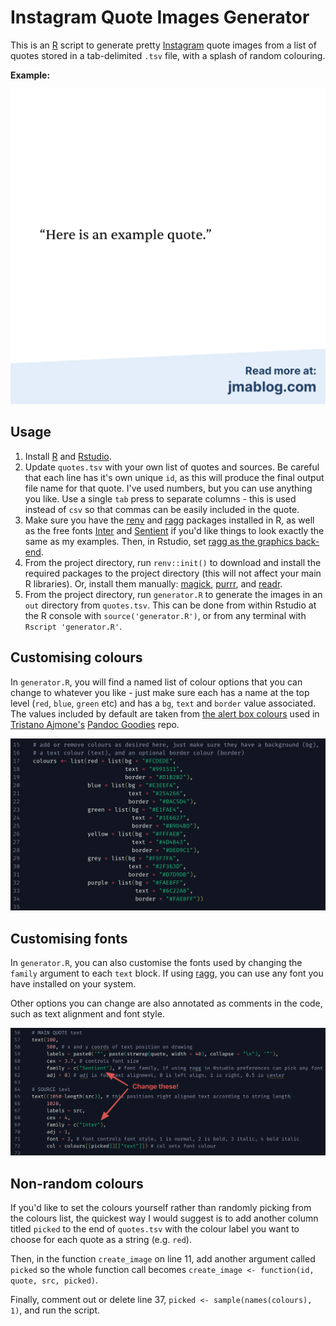 # Instagram Quote Images Generator

This is an [R](https://www.r-project.org/) script to generate pretty [Instagram](https://www.instagram.com/) quote images from a list of quotes stored in a tab-delimited `.tsv` file, with a splash of random colouring.

**Example:**

![](imgs/example.png)

## Usage

1. Install [R](https://www.r-project.org/) and [Rstudio](https://www.rstudio.com/).
2. Update `quotes.tsv` with your own list of quotes and sources. Be careful that each line has it's own unique `id`, as this will produce the final output file name for that quote. I've used numbers, but you can use anything you like. Use a single `tab` press to separate columns - this is used instead of `csv` so that commas can be easily included in the quote.
3. Make sure you have the [renv](https://rstudio.github.io/renv/) and [ragg](https://ragg.r-lib.org/) packages installed in R, as well as the free fonts [Inter](https://fonts.google.com/specimen/Inter) and [Sentient](https://www.fontshare.com/fonts/sentient) if you'd like things to look exactly the same as my examples. Then, in Rstudio, set [ragg as the graphics back-end](https://ragg.r-lib.org/#use-ragg-in-rstudio).
4. From the project directory, run `renv::init()` to download and install the required packages to the project directory (this will not affect your main R libraries). Or, install them manually: [magick](https://docs.ropensci.org/magick/), [purrr](https://purrr.tidyverse.org/), and [readr](https://readr.tidyverse.org/).
5. From the project directory, run `generator.R` to generate the images in an `out` directory from `quotes.tsv`. This can be done from within Rstudio at the R console with `source('generator.R')`, or from any terminal with `Rscript 'generator.R'`.

## Customising colours

In `generator.R`, you will find a named list of colour options that you can change to whatever you like - just make sure each has a name at the top level (`red`, `blue`, `green` etc) and has a `bg`, `text` and `border` value associated. The values included by default are taken from [the alert box colours](https://github.com/tajmone/pandoc-goodies/blob/master/templates/html5/github/src/_alerts.scss) used in [Tristano Ajmone's](https://github.com/tajmone) [Pandoc Goodies](https://github.com/tajmone/pandoc-goodies) repo.

![](imgs/colours.png)

## Customising fonts

In `generator.R`, you can also customise the fonts used by changing the `family` argument to each `text` block. If using [ragg](https://ragg.r-lib.org/), you can use any font you have installed on your system.

Other options you can change are also annotated as comments in the code, such as text alignment and font style.

![](imgs/fonts.png)

## Non-random colours

If you'd like to set the colours yourself rather than randomly picking from the colours list, the quickest way I would suggest is to add another column titled `picked` to the end of `quotes.tsv` with the colour label you want to choose for each quote as a string (e.g. `red`).

Then, in the function `create_image` on line 11, add another argument called `picked` so the whole function call becomes `create_image <- function(id, quote, src, picked)`.

Finally, comment out or delete line 37, `picked <- sample(names(colours), 1)`, and run the script.